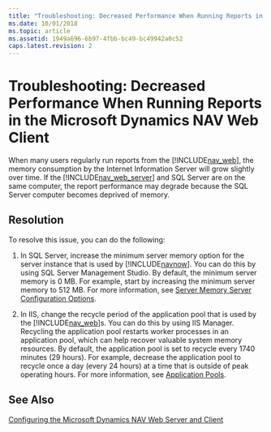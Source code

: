 ```yaml
---
title: "Troubleshooting: Decreased Performance When Running Reports in the Microsoft Dynamics NAV Web Client"
ms.date: 10/01/2018
ms.topic: article
ms.assetid: 1949a696-6b97-4fbb-bc49-bc49942a0c52
caps.latest.revision: 2
---
```

# Troubleshooting: Decreased Performance When Running Reports in the Microsoft Dynamics NAV Web Client
When many users regularly run reports from the [!INCLUDE[nav_web](includes/nav_web_md.md)], the memory consumption by the Internet Information Server will grow slightly over time. If the [!INCLUDE[nav_web_server](includes/nav_web_server_md.md)] and SQL Server are on the same computer, the report performance may degrade because the SQL Server computer becomes deprived of memory.  
  
## Resolution  
 To resolve this issue, you can do the following:  
  
1.  In SQL Server, increase the minimum server memory option for the server instance that is used by [!INCLUDE[navnow](includes/navnow_md.md)]. You can do this by using SQL Server Management Studio. By default, the minimum server memory is 0 MB. For example, start by increasing the minimum server memory to 512 MB. For more information, see [Server Memory Server Configuration Options](https://go.microsoft.com/fwlink/?LinkID=511489).  
  
2.  In IIS, change the recycle period of the application pool that is used by the [!INCLUDE[nav_web](includes/nav_web_md.md)]s. You can do this by using IIS Manager. Recycling the application pool restarts worker processes in an application pool, which can help recover valuable system memory resources. By default, the application pool is set to recycle every 1740 minutes \(29 hours\). For example, decrease the application pool to recycle once a day \(every 24 hours\) at a time that is outside of peak operating hours. For more information, see [Application Pools](https://go.microsoft.com/fwlink/p/?linkid=210456).  
  
## See Also  
 [Configuring the Microsoft Dynamics NAV Web Server and Client](Configuring-the-Microsoft-Dynamics-NAV-Web-Server-and-Client.md)
